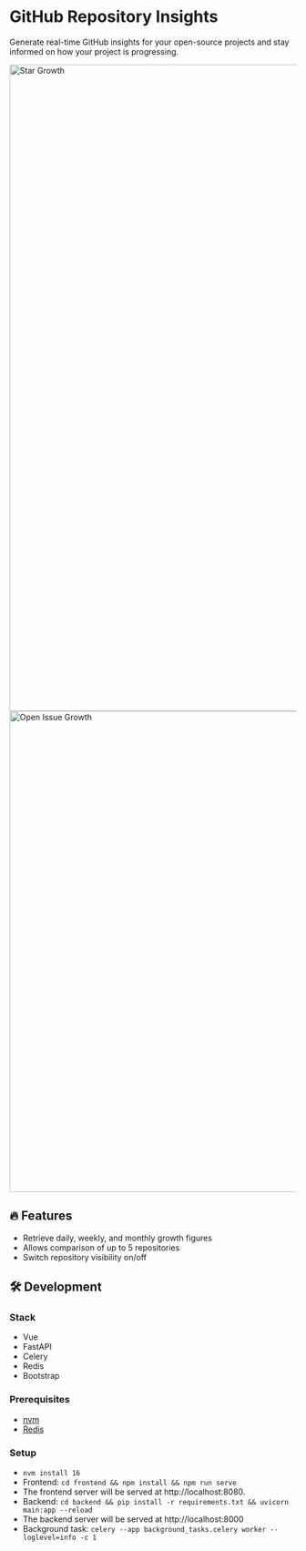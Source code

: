 # GitHub Repository Insights

Generate real-time GitHub insights for your open-source projects and stay informed on how your project is progressing.

<img width="1136" alt="Star Growth" src="https://user-images.githubusercontent.com/27777173/234552470-0b3a28a4-5368-4988-b4a1-4731ba76b19c.png">

<img width="845" alt="Open Issue Growth" src="https://user-images.githubusercontent.com/27777173/234552533-29da101b-8090-40bf-9925-bf59dbb59ad5.png">

## 🔥 Features

- Retrieve daily, weekly, and monthly growth figures
- Allows comparison of up to 5 repositories
- Switch repository visibility on/off

## 🛠️ Development

### Stack

- Vue
- FastAPI
- Celery
- Redis
- Bootstrap

### Prerequisites

- [nvm](https://github.com/nvm-sh/nvm)
- [Redis](https://developer.redis.com/create/homebrew)

### Setup

- `nvm install 16`
- Frontend: `cd frontend && npm install && npm run serve`
- The frontend server will be served at http://localhost:8080.
- Backend: `cd backend && pip install -r requirements.txt && uvicorn main:app --reload`
- The backend server will be served at http://localhost:8000
- Background task: `celery --app background_tasks.celery worker --loglevel=info -c 1`
